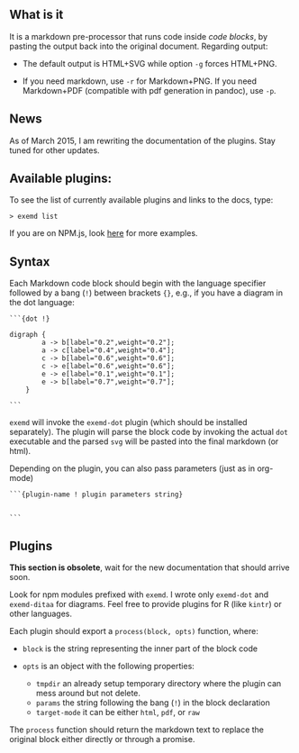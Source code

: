 What is it
----------

It is a markdown pre-processor that runs code inside *code blocks*, by
pasting the output back into the original document. Regarding output:

-   The default output is HTML+SVG while option `-g` forces HTML+PNG.

-   If you need markdown, use `-r` for Markdown+PNG. If you need
    Markdown+PDF (compatible with pdf generation in pandoc), use `-p`.

News
----

As of March 2015, I am rewriting the documentation of the plugins. Stay
tuned for other updates.

Available plugins:
------------------

To see the list of currently available plugins and links to the docs,
type:

``` {.bash}
> exemd list
```

If you are on NPM.js, look
[here](http://www.vittoriozaccaria.net/exemd/) for more examples.

Syntax
------

Each Markdown code block should begin with the language specifier
followed by a bang (`!`) between brackets `{}`, e.g., if you have a
diagram in the dot language:

    ```{dot !}

    digraph {
            a -> b[label="0.2",weight="0.2"];
            a -> c[label="0.4",weight="0.4"];
            c -> b[label="0.6",weight="0.6"];
            c -> e[label="0.6",weight="0.6"];
            e -> e[label="0.1",weight="0.1"];
            e -> b[label="0.7",weight="0.7"];
        }

    ```

`exemd` will invoke the `exemd-dot` plugin (which should be installed
separately). The plugin will parse the block code by invoking the actual
`dot` executable and the parsed `svg` will be pasted into the final
markdown (or html).

Depending on the plugin, you can also pass parameters (just as in
org-mode)

    ```{plugin-name ! plugin parameters string}


    ```

Plugins
-------

**This section is obsolete**, wait for the new documentation that should arrive soon.

Look for npm modules prefixed with `exemd`. I wrote only `exemd-dot` and
`exemd-ditaa` for diagrams. Feel free to provide plugins for R (like
`kintr`) or other languages.

Each plugin should export a `process(block, opts)` function, where:

-   `block` is the string representing the inner part of the block code
-   `opts` is an object with the following properties:

    -   `tmpdir` an already setup temporary directory where the plugin
        can mess around but not delete.
    -   `params` the string following the bang (`!`) in the block
        declaration
    -   `target-mode` it can be either `html`, `pdf`, or `raw`

The `process` function should return the markdown text to replace the
original block either directly or through a promise.
